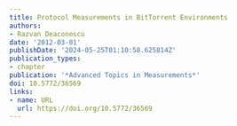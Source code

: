 ```yaml
---
title: Protocol Measurements in BitTorrent Environments
authors:
- Razvan Deaconescu
date: '2012-03-01'
publishDate: '2024-05-25T01:10:58.625814Z'
publication_types:
- chapter
publication: '*Advanced Topics in Measurements*'
doi: 10.5772/36569
links:
- name: URL
  url: https://doi.org/10.5772/36569
---
```

